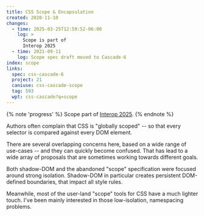 ```yaml
---
title: CSS Scope & Encapsulation
created: 2020-11-10
changes:
  - time: 2025-03-25T12:59:52-06:00
    log: >
      Scope is part of
      Interop 2025
  - time: 2021-09-11
    log: Scope spec draft moved to Cascade-6
index: scope
links:
  spec: css-cascade-6
  project: 21
  caniuse: css-cascade-scope
  tag: 593
  wpt: css-cascade?q=scope
---
```


{% note 'progress' %}
Scope part of [Interop 2025](https://wpt.fyi/interop-2025).
{% endnote %}

Authors often complain that CSS is "globally scoped" --
so that every selector is compared against every DOM element.

There are several overlapping concerns here,
based on a wide range of use-cases --
and they can quickly become confused.
That has lead to a wide array of proposals
that are sometimes working towards different goals.

Both shadow-DOM
and the abandoned "scope" specification
were focused around strong isolation.
Shadow-DOM in particular creates persistent DOM-defined boundaries,
that impact all style rules.

Meanwhile,
most of the user-land "scope" tools for CSS
have a much lighter touch.
I've been mainly interested in those low-isolation,
namespacing problems.
